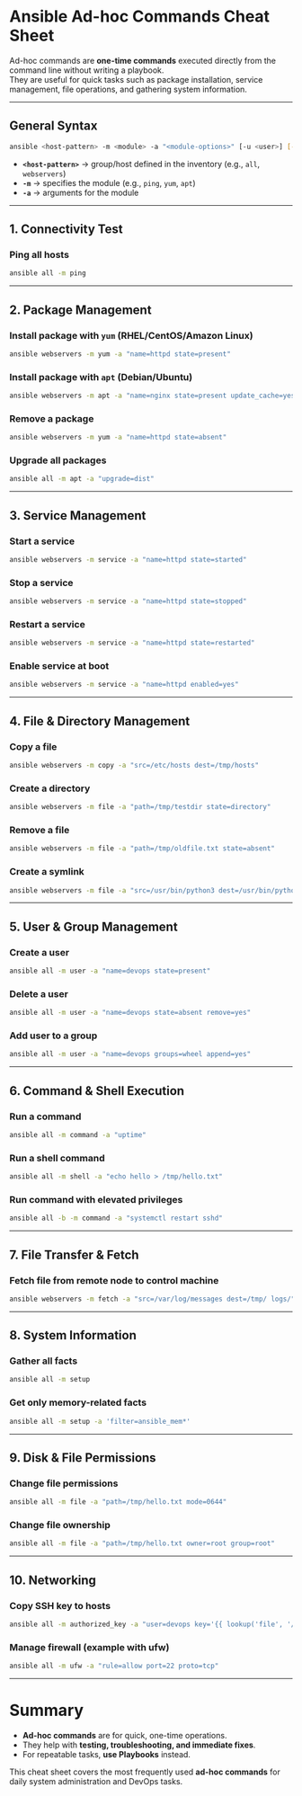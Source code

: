 # Ansible Ad-hoc Commands Cheat Sheet

Ad-hoc commands are **one-time commands** executed directly from the command line without writing a playbook.  
They are useful for quick tasks such as package installation, service management, file operations, and gathering system information.

---

## General Syntax
```bash
ansible <host-pattern> -m <module> -a "<module-options>" [-u <user>] [--become]
```

- **`<host-pattern>`** → group/host defined in the inventory (e.g., `all`, `webservers`)  
- **`-m`** → specifies the module (e.g., `ping`, `yum`, `apt`)  
- **`-a`** → arguments for the module  

---

## 1. Connectivity Test

### Ping all hosts
```bash
ansible all -m ping
```

---

## 2. Package Management

### Install package with `yum` (RHEL/CentOS/Amazon Linux)
```bash
ansible webservers -m yum -a "name=httpd state=present"
```

### Install package with `apt` (Debian/Ubuntu)
```bash
ansible webservers -m apt -a "name=nginx state=present update_cache=yes"
```

### Remove a package
```bash
ansible webservers -m yum -a "name=httpd state=absent"
```

### Upgrade all packages
```bash
ansible all -m apt -a "upgrade=dist"
```

---

## 3. Service Management

### Start a service
```bash
ansible webservers -m service -a "name=httpd state=started"
```

### Stop a service
```bash
ansible webservers -m service -a "name=httpd state=stopped"
```

### Restart a service
```bash
ansible webservers -m service -a "name=httpd state=restarted"
```

### Enable service at boot
```bash
ansible webservers -m service -a "name=httpd enabled=yes"
```

---

## 4. File & Directory Management

### Copy a file
```bash
ansible webservers -m copy -a "src=/etc/hosts dest=/tmp/hosts"
```

### Create a directory
```bash
ansible webservers -m file -a "path=/tmp/testdir state=directory"
```

### Remove a file
```bash
ansible webservers -m file -a "path=/tmp/oldfile.txt state=absent"
```

### Create a symlink
```bash
ansible webservers -m file -a "src=/usr/bin/python3 dest=/usr/bin/python state=link"
```

---

## 5. User & Group Management

### Create a user
```bash
ansible all -m user -a "name=devops state=present"
```

### Delete a user
```bash
ansible all -m user -a "name=devops state=absent remove=yes"
```

### Add user to a group
```bash
ansible all -m user -a "name=devops groups=wheel append=yes"
```

---

## 6. Command & Shell Execution

### Run a command
```bash
ansible all -m command -a "uptime"
```

### Run a shell command
```bash
ansible all -m shell -a "echo hello > /tmp/hello.txt"
```

### Run command with elevated privileges
```bash
ansible all -b -m command -a "systemctl restart sshd"
```

---

## 7. File Transfer & Fetch

### Fetch file from remote node to control machine
```bash
ansible webservers -m fetch -a "src=/var/log/messages dest=/tmp/ logs/"
```

---

## 8. System Information

### Gather all facts
```bash
ansible all -m setup
```

### Get only memory-related facts
```bash
ansible all -m setup -a 'filter=ansible_mem*'
```

---

## 9. Disk & File Permissions

### Change file permissions
```bash
ansible all -m file -a "path=/tmp/hello.txt mode=0644"
```

### Change file ownership
```bash
ansible all -m file -a "path=/tmp/hello.txt owner=root group=root"
```

---

## 10. Networking

### Copy SSH key to hosts
```bash
ansible all -m authorized_key -a "user=devops key='{{ lookup('file', '/home/devops/.ssh/id_rsa.pub') }}'"
```

### Manage firewall (example with ufw)
```bash
ansible all -m ufw -a "rule=allow port=22 proto=tcp"
```

---

# Summary
- **Ad-hoc commands** are for quick, one-time operations.  
- They help with **testing, troubleshooting, and immediate fixes**.  
- For repeatable tasks, **use Playbooks** instead.  

This cheat sheet covers the most frequently used **ad-hoc commands** for daily system administration and DevOps tasks.
